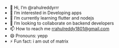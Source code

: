 - 👋 Hi, I’m @rahulreddyrrr
- 👀 I’m interested in Developing apps
- 🌱 I’m currently learning flutter and nodejs
- 💞️ I’m looking to collaborate on backend developers
- 📫 How to reach me rrahulreddy1801@gmail.com
- 😄 Pronouns: yepp
- ⚡ Fun fact: i am out of matrix

<!---
rahulreddyrrr/rahulreddyrrr is a ✨ special ✨ repository because its `README.md` (this file) appears on your GitHub profile.
You can click the Preview link to take a look at your changes.
--->

